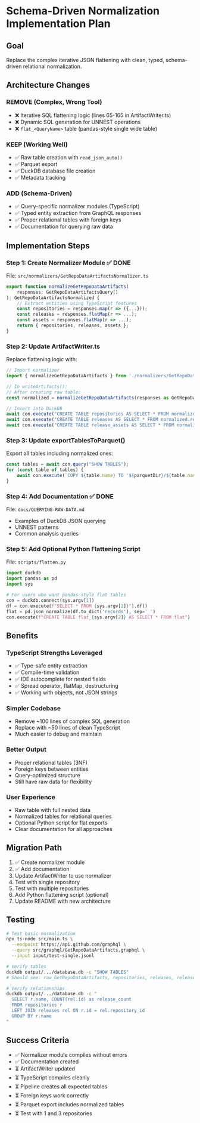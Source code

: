 # Schema-Driven Normalization Implementation Plan

## Goal
Replace the complex iterative JSON flattening with clean, typed, schema-driven relational normalization.

## Architecture Changes

### REMOVE (Complex, Wrong Tool)
- ❌ Iterative SQL flattening logic (lines 65-165 in ArtifactWriter.ts)
- ❌ Dynamic SQL generation for UNNEST operations
- ❌ `flat_<QueryName>` table (pandas-style single wide table)

### KEEP (Working Well)
- ✅ Raw table creation with `read_json_auto()`
- ✅ Parquet export
- ✅ DuckDB database file creation
- ✅ Metadata tracking

### ADD (Schema-Driven)
- ✅ Query-specific normalizer modules (TypeScript)
- ✅ Typed entity extraction from GraphQL responses
- ✅ Proper relational tables with foreign keys
- ✅ Documentation for querying raw data

## Implementation Steps

### Step 1: Create Normalizer Module ✅ DONE
File: `src/normalizers/GetRepoDataArtifactsNormalizer.ts`

```typescript
export function normalizeGetRepoDataArtifacts(
    responses: GetRepoDataArtifactsQuery[]
): GetRepoDataArtifactsNormalized {
    // Extract entities using TypeScript features
    const repositories = responses.map(r => ({...}));
    const releases = responses.flatMap(r => ...);
    const assets = responses.flatMap(r => ...);
    return { repositories, releases, assets };
}
```

### Step 2: Update ArtifactWriter.ts
Replace flattening logic with:

```typescript
// Import normalizer
import { normalizeGetRepoDataArtifacts } from './normalizers/GetRepoDataArtifactsNormalizer';

// In writeArtifacts():
// After creating raw table:
const normalized = normalizeGetRepoDataArtifacts(responses as GetRepoDataArtifactsQuery[]);

// Insert into DuckDB
await con.execute("CREATE TABLE repositories AS SELECT * FROM normalized.repositories");
await con.execute("CREATE TABLE releases AS SELECT * FROM normalized.releases");
await con.execute("CREATE TABLE release_assets AS SELECT * FROM normalized.assets");
```

### Step 3: Update exportTablesToParquet()
Export all tables including normalized ones:

```typescript
const tables = await con.query("SHOW TABLES");
for (const table of tables) {
    await con.execute(`COPY ${table.name} TO '${parquetDir}/${table.name}.parquet'`);
}
```

### Step 4: Add Documentation ✅ DONE
File: `docs/QUERYING-RAW-DATA.md`
- Examples of DuckDB JSON querying
- UNNEST patterns
- Common analysis queries

### Step 5: Add Optional Python Flattening Script
File: `scripts/flatten.py`

```python
import duckdb
import pandas as pd
import sys

# For users who want pandas-style flat tables
con = duckdb.connect(sys.argv[1])
df = con.execute(f"SELECT * FROM {sys.argv[2]}").df()
flat = pd.json_normalize(df.to_dict('records'), sep='_')
con.execute(f"CREATE TABLE flat_{sys.argv[2]} AS SELECT * FROM flat")
```

## Benefits

### TypeScript Strengths Leveraged
- ✅ Type-safe entity extraction
- ✅ Compile-time validation
- ✅ IDE autocomplete for nested fields
- ✅ Spread operator, flatMap, destructuring
- ✅ Working with objects, not JSON strings

### Simpler Codebase
- Remove ~100 lines of complex SQL generation
- Replace with ~50 lines of clean TypeScript
- Much easier to debug and maintain

### Better Output
- Proper relational tables (3NF)
- Foreign keys between entities
- Query-optimized structure
- Still have raw data for flexibility

### User Experience
- Raw table with full nested data
- Normalized tables for relational queries
- Optional Python script for flat exports
- Clear documentation for all approaches

## Migration Path

1. ✅ Create normalizer module
2. ✅ Add documentation
3. Update ArtifactWriter to use normalizer
4. Test with single repository
5. Test with multiple repositories
6. Add Python flattening script (optional)
7. Update README with new architecture

## Testing

```bash
# Test basic normalization
npx ts-node src/main.ts \
  --endpoint https://api.github.com/graphql \
  --query src/graphql/GetRepoDataArtifacts.graphql \
  --input input/test-single.jsonl

# Verify tables
duckdb output/.../database.db -c "SHOW TABLES"
# Should see: raw_GetRepoDataArtifacts, repositories, releases, release_assets

# Verify relationships
duckdb output/.../database.db -c "
  SELECT r.name, COUNT(rel.id) as release_count
  FROM repositories r
  LEFT JOIN releases rel ON r.id = rel.repository_id
  GROUP BY r.name
"
```

## Success Criteria

- ✅ Normalizer module compiles without errors
- ✅ Documentation created
- ⏳ ArtifactWriter updated
- ⏳ TypeScript compiles cleanly
- ⏳ Pipeline creates all expected tables
- ⏳ Foreign keys work correctly
- ⏳ Parquet export includes normalized tables
- ⏳ Test with 1 and 3 repositories
